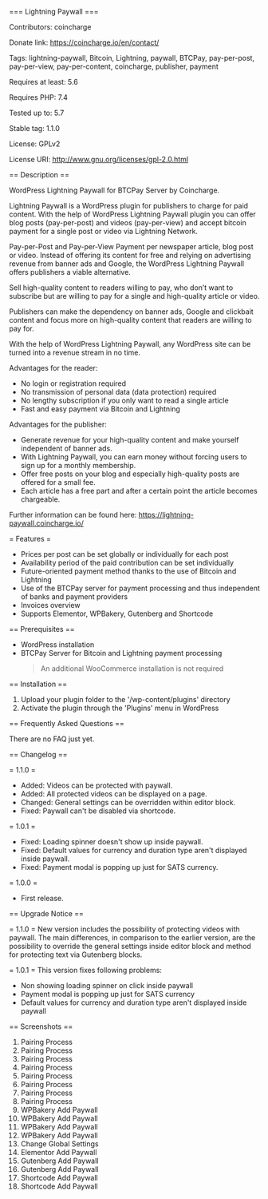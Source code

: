 === Lightning Paywall ===


Contributors: coincharge

Donate link: https://coincharge.io/en/contact/

Tags: lightning-paywall, Bitcoin, Lightning, paywall, BTCPay, pay-per-post, pay-per-view, pay-per-content, coincharge, publisher, payment

Requires at least: 5.6

Requires PHP: 7.4

Tested up to: 5.7

Stable tag: 1.1.0

License: GPLv2

License URI: http://www.gnu.org/licenses/gpl-2.0.html

== Description ==

WordPress Lightning Paywall for BTCPay Server by Coincharge.

Lightning Paywall is a WordPress plugin for publishers to charge for paid content. With the help of WordPress Lightning Paywall plugin you can offer blog posts (pay-per-post) and videos (pay-per-view) and accept bitcoin payment for a single post or video via Lightning Network.

Pay-per-Post and Pay-per-View
Payment per newspaper article, blog post or video. Instead of offering its content for free and relying on advertising revenue from banner ads and Google, the WordPress Lightning Paywall offers publishers a viable alternative.

Sell high-quality content to readers willing to pay, who don’t want to subscribe but are willing to pay for a single and high-quality article or video.

Publishers can make the dependency on banner ads, Google and clickbait content and focus more on high-quality content that readers are willing to pay for.

With the help of WordPress Lightning Paywall, any WordPress site can be turned into a revenue stream in no time.

Advantages for the reader:

- No login or registration required
- No transmission of personal data (data protection) required
- No lengthy subscription if you only want to read a single article
- Fast and easy payment via Bitcoin and Lightning

Advantages for the publisher:

- Generate revenue for your high-quality content and make yourself independent of banner ads.
- With Lightning Paywall, you can earn money without forcing users to sign up for a monthly membership.
- Offer free posts on your blog and especially high-quality posts are offered for a small fee.
- Each article has a free part and after a certain point the article becomes chargeable.

Further information can be found here: https://lightning-paywall.coincharge.io/

= Features =

- Prices per post can be set globally or individually for each post
- Availability period of the paid contribution can be set individually
- Future-oriented payment method thanks to the use of Bitcoin and Lightning
- Use of the BTCPay server for payment processing and thus independent of banks and payment providers
- Invoices overview
- Supports Elementor, WPBakery, Gutenberg and Shortcode

== Prerequisites ==

- WordPress installation
- BTCPay Server for Bitcoin and Lightning payment processing
  > An additional WooCommerce installation is not required

== Installation ==

1. Upload your plugin folder to the '/wp-content/plugins' directory
2. Activate the plugin through the 'Plugins' menu in WordPress

== Frequently Asked Questions ==

There are no FAQ just yet.

== Changelog ==

= 1.1.0 =

- Added: Videos can be protected with paywall.
- Added: All protected videos can be displayed on a page.
- Changed: General settings can be overridden within editor block.
- Fixed: Paywall can't be disabled via shortcode.

= 1.0.1 =

- Fixed: Loading spinner doesn't show up inside paywall.
- Fixed: Default values for currency and duration type aren't displayed inside paywall.
- Fixed: Payment modal is popping up just for SATS currency.

= 1.0.0 =

- First release.


== Upgrade Notice ==

= 1.1.0 =
  New version includes the possibility of protecting videos with paywall. The main differences, in comparison to the earlier version, are the possibility to override the general settings inside editor block and method for protecting text via Gutenberg blocks.  

= 1.0.1 =
  This version fixes following problems: 
  - Non showing loading spinner on click inside paywall
  - Payment modal is popping up just for SATS currency
  - Default values for currency and duration type aren't displayed inside paywall

== Screenshots ==

1. Pairing Process
2. Pairing Process
3. Pairing Process
4. Pairing Process
5. Pairing Process
6. Pairing Process
7. Pairing Process
8. Pairing Process
9. WPBakery Add Paywall
10. WPBakery Add Paywall
11. WPBakery Add Paywall
12. WPBakery Add Paywall
13. Change Global Settings
14. Elementor Add Paywall
15. Gutenberg Add Paywall
16. Gutenberg Add Paywall
17. Shortcode Add Paywall
18. Shortcode Add Paywall

